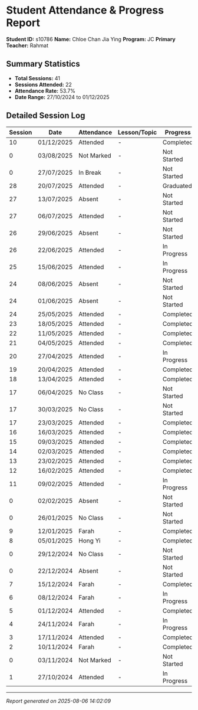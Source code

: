 # Student Attendance & Progress Report

**Student ID:** s10786
**Name:** Chloe Chan Jia Ying
**Program:** JC
**Primary Teacher:** Rahmat

## Summary Statistics
- **Total Sessions:** 41
- **Sessions Attended:** 22
- **Attendance Rate:** 53.7%
- **Date Range:** 27/10/2024 to 01/12/2025

## Detailed Session Log

| Session | Date | Attendance | Lesson/Topic | Progress |
|---------|------|------------|--------------|----------|
| 10 | 01/12/2025 | Attended | - | Completed |
| 0 | 03/08/2025 | Not Marked | - | Not Started |
| 0 | 27/07/2025 | In Break | - | Not Started |
| 28 | 20/07/2025 | Attended | - | Graduated |
| 27 | 13/07/2025 | Absent | - | Not Started |
| 27 | 06/07/2025 | Attended | - | Not Started |
| 26 | 29/06/2025 | Absent | - | Not Started |
| 26 | 22/06/2025 | Attended | - | In Progress |
| 25 | 15/06/2025 | Attended | - | In Progress |
| 24 | 08/06/2025 | Absent | - | Not Started |
| 24 | 01/06/2025 | Absent | - | Not Started |
| 24 | 25/05/2025 | Attended | - | Completed |
| 23 | 18/05/2025 | Attended | - | Completed |
| 22 | 11/05/2025 | Attended | - | Completed |
| 21 | 04/05/2025 | Attended | - | Completed |
| 20 | 27/04/2025 | Attended | - | In Progress |
| 19 | 20/04/2025 | Attended | - | Completed |
| 18 | 13/04/2025 | Attended | - | Completed |
| 17 | 06/04/2025 | No Class | - | Not Started |
| 17 | 30/03/2025 | No Class | - | Not Started |
| 17 | 23/03/2025 | Attended | - | Completed |
| 16 | 16/03/2025 | Attended | - | Completed |
| 15 | 09/03/2025 | Attended | - | Completed |
| 14 | 02/03/2025 | Attended | - | Completed |
| 13 | 23/02/2025 | Attended | - | Completed |
| 12 | 16/02/2025 | Attended | - | Completed |
| 11 | 09/02/2025 | Attended | - | In Progress |
| 0 | 02/02/2025 | Absent | - | Not Started |
| 0 | 26/01/2025 | No Class | - | Not Started |
| 9 | 12/01/2025 | Farah | - | Completed |
| 8 | 05/01/2025 | Hong Yi | - | Completed |
| 0 | 29/12/2024 | No Class | - | Not Started |
| 0 | 22/12/2024 | Absent | - | Not Started |
| 7 | 15/12/2024 | Farah | - | Completed |
| 6 | 08/12/2024 | Farah | - | In Progress |
| 5 | 01/12/2024 | Attended | - | Completed |
| 4 | 24/11/2024 | Farah | - | In Progress |
| 3 | 17/11/2024 | Attended | - | Completed |
| 2 | 10/11/2024 | Farah | - | Completed |
| 0 | 03/11/2024 | Not Marked | - | Not Started |
| 1 | 27/10/2024 | Attended | - | In Progress |

---
*Report generated on 2025-08-06 14:02:09*